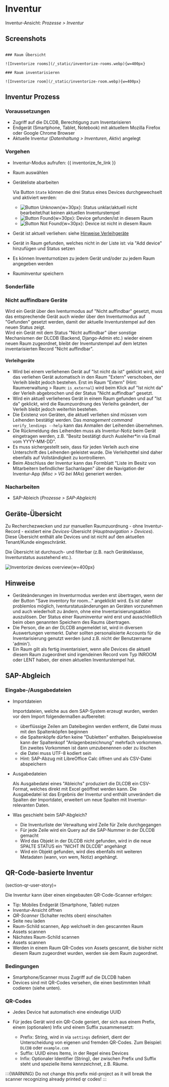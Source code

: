 # Inventur

Inventur-Ansicht: *Prozesse > Inventur*

## Screenshots

```{toggle}

### Raum Übersicht

![Inventorize rooms](/_static/inventorize-rooms.webp){w=400px}

### Raum inventarisieren

![Inventorize room](/_static/inventorize-room.webp){w=400px}

```

## Inventur Prozess

### Voraussetzungen

- Zugriff auf die DLCDB, Berechtigung zum Inventarisieren
- Endgerät (Smartphone, Tablet, Notebook) mit aktuellem Mozilla Firefox oder Google Chrome Browser
- Aktuelle Inventur (*Datenhaltung > Inventuren*, *Aktiv*) angelegt

### Vorgehen

- Inventur-Modus aufrufen: {{ inventorize_fe_link }}
- Raum auswählen
- Geräteliste abarbeiten

  Via Button `State` können die drei Status eines Devices durchgewechselt und aktiviert werden:

    - ![Button Unknown](/_static/inventorize-status-btn-unknown.webp){w=30px}: Status unklar/aktuell nicht bearbeitet/hat keinen aktuellen Inventurstempel
    - ![Button Found](/_static/inventorize-status-btn-found.webp){w=30px}: Device gefunden/ist in diesem Raum
    - ![Button Not Found](/_static/inventorize-status-btn-notfound.webp){w=30px}: Device ist nicht in diesem Raum

- Gerät ist aktuell verliehen: siehe [Hinweise Verleihgeräte](#verleihgeräte)
- Gerät in Raum gefunden, welches nicht in der Liste ist: via "Add device" hinzufügen und Status setzen
- Es können Inventurnotizen zu jedem Gerät und/oder zu jedem Raum angegeben werden
- Rauminventur speichern

### Sonderfälle

### Nicht auffindbare Geräte

Wird ein Gerät über den Iventurmodus auf "Nicht auffindbar" gesetzt, muss das entsprechende Gerät auch wieder über den Inventurmodus auf "Gefunden" gesetzt werden, damit der aktuelle Inventurstempel auf den neuen Status zeigt.  
Wird ein Gerät mit dem Status "Nicht auffindbar" über sonstige Mechanismen der DLCDB (Backend, Django-Admin etc.) wieder einem neuen Raum zugeordnet, bleibt der Inventurstempel auf dem letzten inventarisierten Record "Nicht auffindbar".

#### Verleihgeräte

- Wird bei einem verliehenen Gerät auf "Ist nicht da ist" geklickt wird, wird das verliehen Gerät automatisch in den Raum "Extern" verschoben, der Verleih bleibt jedoch bestehen. Erst im Raum "Extern" (Hint: Raumverwaltung > Raum: `is_external`) wird beim Klick auf "Ist nicht da" der Verleih abgebrochen und der Status "Nicht auffindbar" gesetzt.
- Wird ein aktuell verliehenes Gerät in einem Raum gefunden und auf "Ist da" geklickt, wird die Raumzuordnung des Verleihs geändert, der Verleih bleibt jedoch weiterhin bestehen.
- Die Existenz von Geräten, die aktuell verliehen sind müssen vom Leihenden bestätigt werden. Das *management command* `verify_lendings --help` kann das Anmailen der Leihenden übernehmen.
- Die Rückmeldung des Leihenden muss als Inventur-Notiz beim Gerät eingetragen werden, z.B. "Besitz bestätigt durch Ausleiher\*in via Email vom YYYY-MM-DD".
- Es muss sichergestellt sein, dass für jeden Verleih auch eine Unterschrift des Leihenden geleistet wurde. Die Verleihzettel sind daher ebenfalls auf Vollständigkeit zu kontrollieren.
- Beim Abschluss der Inventur kann das Formblatt "Liste im Besitz von Mitarbeitern befindlicher Sachanlagen" über die Navigation der Inventur-App (*Misc > VG bei MAs*) generiert werden.

### Nacharbeiten

- SAP-Ableich (*Prozesse > SAP-Abgleich*)

## Geräte-Übersicht

Zu Recherchezwecken und zur manuellen Raumzuordnung - ohne Inventur-Record - existiert eine *Devices*-Übersicht (*Hauptnavigation > Devices*). Diese Übersicht enthält alle Devices und ist nicht auf den aktuellen Tenant/Kunde eingeschränkt.

Die Übersicht ist durchsuch- und filterbar (z.B. nach Geräteklasse, Inventurstatus ausstehend etc.).

![Inventorize devices overview](/_static/inventorize-devices.webp){w=400px}

## Hinweise

- Geräteänderungen im Inventurmodus werden erst übertragen, wenn der der Button "Save inventory for room..." angeklickt wird. Es ist daher problemlos möglich, Iventurstatusänderungen an Geräten vorzunehmen und auch wiederholt zu ändern, ohne eine Inventarisierungsaktion auszulösen. Der Status einer Rauminventur wird erst und ausschließlich beim oben genannten Speichern des Raums übertragen.
- Die Person, die an der DLCDB angemeldet ist, wird in diversen Auswertungen vermerkt. Daher sollten personalisierte Accounts für die Inventarisierung genutzt werden (und z.B. nicht der Benutzername 'admin').
- Ein Raum gilt als fertig inventarisiert, wenn alle Devices die aktuell diesem Raum zugeordnet sind irgendeinen Record vom Typ INROOM oder LENT haben, der einen aktuellen Inventurstempel hat.

## SAP-Abgleich

### Eingabe-/Ausgabedateien

- Importdateien

  Importdateien, welche aus dem SAP-System erzeugt wurden, werden vor dem Import folgendermaßen aufbereitet:

    - überflüssige Zeilen am Dateibeginn werden entfernt, die Datei muss mit den Spaltenköpfen beginnen
    - die Spaltenköpfe dürfen keine "Dubletten" enthalten. Beispielsweise kann der Spaltenkopf "Anlagenbezeichnung" mehrfach vorkommen. Ein zweites Vorkommen ist dann umzubenennen oder zu löschen
    - die Datei muss UTF-8 kodiert sein
    - Hint: SAP-Abzug mit LibreOffice Calc öffnen und als CSV-Datei abspeichern

- Ausgabedateien

  Als Ausgabedatei eines "Ableichs" produziert die DLCDB ein CSV-Format, welches direkt mit Excel geöffnet werden kann. Die Ausgabedatei ist das Ergebnis der Inventur und enthält unverändert die Spalten der Importdatei, erweitert um neue Spalten mit Inventur-relevanten Daten.

- Was geschieht beim SAP-Abgleich?
    - Die Inventurliste der Verwaltung wird Zeile für Zeile durchgegangen
    - Für jede Zeile wird ein Query auf die SAP-Nummer in der DLCDB gemacht
    - Wird das Objekt in der DLCDB nicht gefunden, wird in die neue SPALTE STATUS ein "NICHT IN DLCDB" angehängt
    - Wird ein Objekt gefunden, wird dies ebenfalls mit weiteren Metadaten (wann, von wem, Notiz) angehängt.

## QR-Code-basierte Inventur

(section-qr-user-story)=

Die Inventur kann über einen eingebauten QR-Code-Scanner erfolgen:

- Tip: Mobiles Endgerät (Smartphone, Tablet) nutzen
- Inventur-Ansicht öffnen
- *QR-Scanner* (Schalter rechts oben) einschalten
- Seite neu laden
- Raum-Schild scannen, App welchselt in den gescannten Raum
- Assets scannen
- Nächstes Raum-Schild scannen
- Assets scannen
- Werden in einem Raum QR-Codes von Assets gescannt, die bisher nicht diesem Raum zugeordnet wurden, werden sie dem Raum zugeordnet.

### Bedingungen

- Smartphone/Scanner muss Zugriff auf die DLCDB haben
- Devices sind mit QR-Codes versehen, die einen bestimmten Inhalt codieren (siehe unten).

### QR-Codes

- Jedes Device hat automatisch eine eindeutige UUID
- Für jedes Gerät wird ein QR-Code geniert, der sich aus einem Prefix, einem (optionalen) Infix und einem Suffix zusammensetzt:

    - Prefix: String, wird in via `settings` definiert, dient der Unterscheidung von eigenen und fremden QR-Codes. Zum Beispiel: `DLCDB` oder `example.com`
    - Suffix: UUID eines Items, in der Regel eines Devices
    - Infix: Optionaler Identifier (String), der zwischen Prefix und Suffix steht und spezielle Items kennzeichnet, z.B. Räume.

:::{WARNING}
Do not change this prefix mid-project as it will break the scanner recognizing already printed qr codes!
:::
